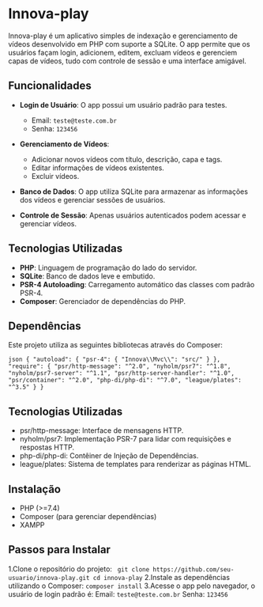 # Innova-play

Innova-play é um aplicativo simples de indexação e gerenciamento de vídeos desenvolvido em PHP com suporte a SQLite. O app permite que os usuários façam login, adicionem, editem, excluam vídeos e gerenciem capas de vídeos, tudo com controle de sessão e uma interface amigável.

## Funcionalidades

- **Login de Usuário**: O app possui um usuário padrão para testes.
  - Email: `teste@teste.com.br`
  - Senha: `123456`
  
- **Gerenciamento de Vídeos**:
  - Adicionar novos vídeos com título, descrição, capa e tags.
  - Editar informações de vídeos existentes.
  - Excluir vídeos.
  
- **Banco de Dados**: O app utiliza SQLite para armazenar as informações dos vídeos e gerenciar sessões de usuários.

- **Controle de Sessão**: Apenas usuários autenticados podem acessar e gerenciar vídeos.

## Tecnologias Utilizadas

- **PHP**: Linguagem de programação do lado do servidor.
- **SQLite**: Banco de dados leve e embutido.
- **PSR-4 Autoloading**: Carregamento automático das classes com padrão PSR-4.
- **Composer**: Gerenciador de dependências do PHP.

## Dependências

Este projeto utiliza as seguintes bibliotecas através do Composer:

``json
{
    "autoload": {
        "psr-4": {
            "Innova\\Mvc\\": "src/"
        }
    },
    "require": {
        "psr/http-message": "^2.0",
        "nyholm/psr7": "^1.8",
        "nyholm/psr7-server": "^1.1",
        "psr/http-server-handler": "^1.0",
        "psr/container": "^2.0",
        "php-di/php-di": "^7.0",
        "league/plates": "^3.5"
    }
}``

## Tecnologias Utilizadas

- psr/http-message: Interface de mensagens HTTP.
- nyholm/psr7: Implementação PSR-7 para lidar com requisições e respostas HTTP.
- php-di/php-di: Contêiner de Injeção de Dependências.
- league/plates: Sistema de templates para renderizar as páginas HTML.

## Instalação

- PHP (>=7.4)
- Composer (para gerenciar dependências)
- XAMPP

## Passos para Instalar

  1.Clone o repositório do projeto:
   `` git clone https://github.com/seu-usuario/innova-play.git
      cd innova-play``
  2.Instale as dependências utilizando o Composer:
    ``composer install``
  3.Acesse o app pelo navegador, o usuário de login padrão é:
    Email: ``teste@teste.com.br``
    Senha: ``123456``



